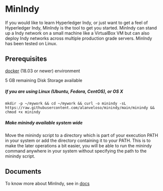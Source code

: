 # MinIndy 

If you would like to learn Hyperledger Indy, or just want to get a feel of Hyperledger Indy, MinIndy is the tool to get you started. MinIndy can stand up a Indy network on a small machine
like a VirtualBox VM but can also deploy Indy networks across multiple production
grade servers. MinIndy has been tested on Linux.

## Prerequisites
[docker](https://www.docker.com/) (18.03 or newer) environment

5 GB remaining Disk Storage available

##### If you are using Linux (Ubuntu, Fedora, CentOS), or OS X
```
mkdir -p ~/mywork && cd ~/mywork && curl -o minindy -sL https://raw.githubusercontent.com/alanveloso/minindy/main/minindy && chmod +x minindy
```

##### Make minindy available system wide

Move the minindy script to a directory which is part of your execution PATH in your system or add the directory containing it to your PATH. This is to make the later operations a bit easier, you will be able to run the minindy command anywhere in your system without specifying the path to the minindy script.

## Documents

To know more about MinIndy, see in [docs](./docs/README.md)
